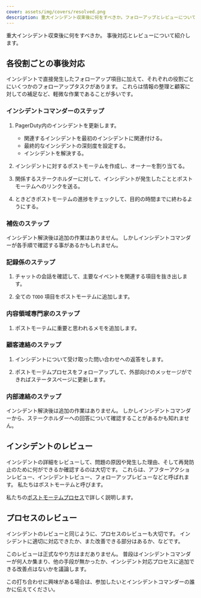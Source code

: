 ```yaml
---
cover: assets/img/covers/resolved.png
description: 重大インシデント収束後に何をすべきか。フォローアップとレビューについて紹介します。
---
```


重大インシデント収束後に何をすべきか。
事後対応とレビューについて紹介します。

## 各役割ごとの事後対応

インシデントで直接発生したフォローアップ項目に加えて、それぞれの役割ごとにいくつかのフォローアップタスクがあります。
これらは情報の整理と顧客に対しての補足など、軽微な作業であることが多いです。

### インシデントコマンダーのステップ

1. PagerDuty内のインシデントを更新します。
    * 関連するインシデントを最初のインシデントに関連付ける。
    * 最終的なインシデントの深刻度を設定する。
    * インシデントを解決する。

1. インシデントに対するポストモーテムを作成し、オーナーを割り当てる。

1. 関係するステークホルダーに対して、インシデントが発生したこととポストモーテムへのリンクを送る。

1. ときどきポストモーテムの進捗をチェックして、目的の時間までに終わるようにする。

### 補佐のステップ

インシデント解決後は追加の作業はありません。
しかしインシデントコマンダーが各手順で確認する事があるかもしれません。

### 記録係のステップ

1. チャットの会話を確認して、主要なイベントを関連する項目を抜き出します。

1. 全ての `TODO` 項目をポストモーテムに追加します。

### 内容領域専門家のステップ

1. ポストモーテムに重要と思われるメモを追加します。

### 顧客連絡のステップ

1. インシデントについて受け取った問い合わせへの返答をします。

1. ポストモーテムプロセスをフォローアップして、外部向けのメッセージができればステータスページに更新します。

### 内部連絡のステップ

インシデント解決後は追加の作業はありません。
しかしインシデントコマンダーから、ステークホルダーへの回答について確認することがあるかも知れません。

## インシデントのレビュー

インシデントの詳細をレビューして、問題の原因や発生した理由、そして再発防止のために何ができるか確認するのは大切です。
これらは、アフターアクションレビュー、インシデントレビュー、フォローアップレビューなどと呼ばれます。
私たちはポストモーテムと呼びます。

私たちの[ポストモーテムプロセス](post_mortem_process.md)で詳しく説明します。

## プロセスのレビュー

インシデントのレビューと同じように、プロセスのレビューも大切です。
インシデントに適切に対応できたか、また改善できる部分はあるか、などです。

このレビューは正式なやり方はまだありません。
普段はインシデントコマンダーが何人か集まり、他の手段が無かったか、インシデント対応プロセスに追加できる改善点はないかを議論します。

この打ち合わせに興味がある場合は、参加したいとインシデントコマンダーの誰かに伝えてください。
